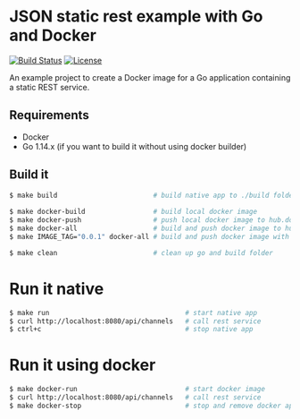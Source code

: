 # JSON static rest example with Go and Docker

[![Build Status](https://travis-ci.org/larmic/rest-json-with-go-in-docker.svg?branch=master)](https://travis-ci.org/larmic/rest-json-with-go-in-docker)
[![License](https://img.shields.io/badge/License-Apache%202.0-blue.svg)](https://opensource.org/licenses/Apache-2.0)

An example project to create a Docker image for a Go application containing a static REST service.

## Requirements

* Docker 
* Go 1.14.x (if you want to build it without using docker builder)

## Build it

```sh 
$ make build                        # build native app to ./build folder
            
$ make docker-build                 # build local docker image
$ make docker-push                  # push local docker image to hub.docker.com
$ make docker-all                   # build and push docker image to hub.docker.com
$ make IMAGE_TAG="0.0.1" docker-all # build and push docker image with specific version

$ make clean                        # clean up go and build folder
```

# Run it native

```sh 
$ make run                                  # start native app 
$ curl http://localhost:8080/api/channels   # call rest service
$ ctrl+c                                    # stop native app
```

# Run it using docker

```sh 
$ make docker-run                           # start docker image 
$ curl http://localhost:8080/api/channels   # call rest service
$ make docker-stop                          # stop and remove docker app
```